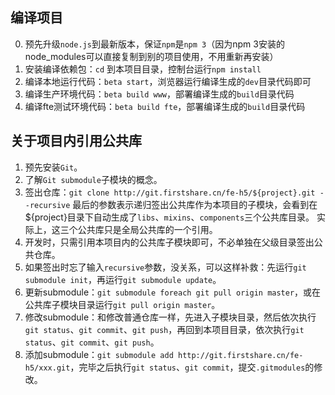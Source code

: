## 编译项目
0. 预先升级`node.js`到最新版本，保证`npm`是`npm 3`（因为npm 3安装的node_modules可以直接复制到别的项目使用，不用重新再安装）
1. 安装编译依赖包：`cd` 到本项目目录，控制台运行`npm install`
2. 编译本地运行代码：`beta start`，浏览器运行编译生成的`dev`目录代码即可
3. 编译生产环境代码：`beta build www`，部署编译生成的`build`目录代码
4. 编译fte测试环境代码：`beta build fte`，部署编译生成的`build`目录代码

## 关于项目内引用公共库
1. 预先安装`Git`。
2. 了解`Git submodule`子模块的概念。
3. 签出仓库：`git clone http://git.firstshare.cn/fe-h5/${project}.git --recursive`
最后的参数表示递归签出公共库作为本项目的子模块，会看到在${project}目录下自动生成了`libs`、`mixins`、`components`三个公共库目录。
实际上，这三个公共库只是全局公共库的一个引用。
4. 开发时，只需引用本项目内的公共库子模块即可，不必单独在父级目录签出公共仓库。
5. 如果签出时忘了输入`recursive`参数，没关系，可以这样补救：先运行`git submodule init`，再运行`git submodule update`。
5. 更新submodule：`git submodule foreach git pull origin master`，或在公共库子模块目录运行`git pull origin master`。
6. 修改submodule：和修改普通仓库一样，先进入子模块目录，然后依次执行`git status`、`git commit`、`git push`，再回到本项目目录，依次执行`git status`、`git commit`、`git push`。
7. 添加submodule：`git submodule add http://git.firstshare.cn/fe-h5/xxx.git`，完毕之后执行`git status`、`git commit`，提交`.gitmodules`的修改。
